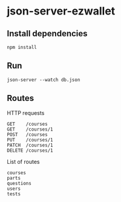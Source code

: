 # json-server-ezwallet

## Install dependencies
` npm install `

## Run 
`json-server --watch db.json`

## Routes

HTTP requests

```
GET    /courses
GET    /courses/1
POST   /courses
PUT    /courses/1
PATCH  /courses/1
DELETE /courses/1
```

List of routes
```
courses
parts
questions
users
tests
```
 
